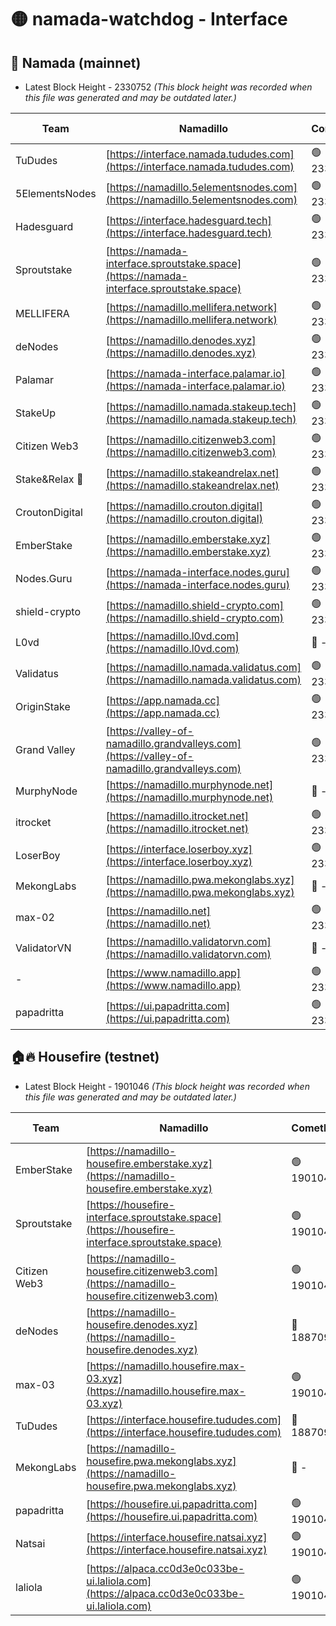 # 🟡 namada-watchdog - Interface

## 🚀 Namada (mainnet)
- Latest Block Height - 2330752 *(This block height was recorded when this file was generated and may be outdated later.)*

| Team | Namadillo | CometBFT | Indexer | MASP Indexer |
|-|-|-|-|-|
| TuDudes | [https://interface.namada.tududes.com](https://interface.namada.tududes.com) | 🟢 2330735 | 🟢 2330735 | 🟢 2330735 |
| 5ElementsNodes | [https://namadillo.5elementsnodes.com](https://namadillo.5elementsnodes.com) | 🟢 2330735 | 🟢 2330735 | 🟢 2330735 |
| Hadesguard | [https://interface.hadesguard.tech](https://interface.hadesguard.tech) | 🟢 2330735 | 🟢 2330735 | 🟢 2330735 |
| Sproutstake | [https://namada-interface.sproutstake.space](https://namada-interface.sproutstake.space) | 🟢 2330736 | 🟢 2330736 | 🟢 2330736 |
| MELLIFERA | [https://namadillo.mellifera.network](https://namadillo.mellifera.network) | 🟢 2330737 | 🟢 2330737 | 🟢 2330737 |
| deNodes | [https://namadillo.denodes.xyz](https://namadillo.denodes.xyz) | 🟢 2330737 | 🟢 2330737 | 🟢 2330737 |
| Palamar | [https://namada-interface.palamar.io](https://namada-interface.palamar.io) | 🟢 2330738 | 🟢 2330738 | 🟢 2330738 |
| StakeUp | [https://namadillo.namada.stakeup.tech](https://namadillo.namada.stakeup.tech) | 🟢 2330738 | 🟢 2330738 | 🟢 2330738 |
| Citizen Web3 | [https://namadillo.citizenweb3.com](https://namadillo.citizenweb3.com) | 🟢 2330739 | 🟢 2330739 | 🟢 2330739 |
| Stake&Relax 🦥 | [https://namadillo.stakeandrelax.net](https://namadillo.stakeandrelax.net) | 🟢 2330739 | 🟢 2330739 | 🟢 2330739 |
| CroutonDigital | [https://namadillo.crouton.digital](https://namadillo.crouton.digital) | 🟢 2330740 | 🟢 2330740 | 🟢 2330740 |
| EmberStake | [https://namadillo.emberstake.xyz](https://namadillo.emberstake.xyz) | 🟢 2330741 | 🟢 2330740 | 🟢 2330740 |
| Nodes.Guru | [https://namada-interface.nodes.guru](https://namada-interface.nodes.guru) | 🟢 2330741 | 🟢 2330741 | 🟢 2330741 |
| shield-crypto | [https://namadillo.shield-crypto.com](https://namadillo.shield-crypto.com) | 🟢 2330742 | 🟢 2330742 | 🟢 2330742 |
| L0vd | [https://namadillo.l0vd.com](https://namadillo.l0vd.com) | 🔴 - | 🔴 - | 🔴 - |
| Validatus | [https://namadillo.namada.validatus.com](https://namadillo.namada.validatus.com) | 🟢 2330744 | 🔴 2329505 | 🔴 2177377 |
| OriginStake | [https://app.namada.cc](https://app.namada.cc) | 🟢 2330745 | 🟢 2330743 | 🟢 2330743 |
| Grand Valley | [https://valley-of-namadillo.grandvalleys.com](https://valley-of-namadillo.grandvalleys.com) | 🟢 2330745 | 🟢 2330745 | 🟢 2330746 |
| MurphyNode | [https://namadillo.murphynode.net](https://namadillo.murphynode.net) | 🔴 - | 🔴 - | 🔴 - |
| itrocket | [https://namadillo.itrocket.net](https://namadillo.itrocket.net) | 🟢 2330748 | 🟢 2330748 | 🟢 2330748 |
| LoserBoy | [https://interface.loserboy.xyz](https://interface.loserboy.xyz) | 🟢 2330749 | 🟢 2330745 | 🟢 2330745 |
| MekongLabs | [https://namadillo.pwa.mekonglabs.xyz](https://namadillo.pwa.mekonglabs.xyz) | 🔴 - | 🔴 - | 🔴 - |
| max-02 | [https://namadillo.net](https://namadillo.net) | 🟢 2330746 | 🟢 2330746 | 🟢 2330745 |
| ValidatorVN | [https://namadillo.validatorvn.com](https://namadillo.validatorvn.com) | 🔴 - | 🔴 - | 🔴 - |
| - | [https://www.namadillo.app](https://www.namadillo.app) | 🟢 2330747 | 🟢 2330746 | 🟢 2330747 |
| papadritta | [https://ui.papadritta.com](https://ui.papadritta.com) | 🟢 2330752 | 🟢 2330752 | 🟢 2330752 |

## 🏠🔥 Housefire (testnet)
- Latest Block Height - 1901046 *(This block height was recorded when this file was generated and may be outdated later.)*

| Team | Namadillo | CometBFT | Indexer | MASP Indexer |
|-|-|-|-|-|
| EmberStake | [https://namadillo-housefire.emberstake.xyz](https://namadillo-housefire.emberstake.xyz) | 🟢 1901042 | 🟢 1901042 | 🟢 1901042 |
| Sproutstake | [https://housefire-interface.sproutstake.space](https://housefire-interface.sproutstake.space) | 🟢 1901043 | 🟢 1901043 | 🟢 1901043 |
| Citizen Web3 | [https://namadillo-housefire.citizenweb3.com](https://namadillo-housefire.citizenweb3.com) | 🟢 1901043 | 🔴 1887095 | 🔴 1887095 |
| deNodes | [https://namadillo-housefire.denodes.xyz](https://namadillo-housefire.denodes.xyz) | 🔴 1887095 | 🔴 1887095 | 🔴 1887095 |
| max-03 | [https://namadillo.housefire.max-03.xyz](https://namadillo.housefire.max-03.xyz) | 🟢 1901044 | 🟢 1901044 | 🟢 1901044 |
| TuDudes | [https://interface.housefire.tududes.com](https://interface.housefire.tududes.com) | 🔴 1887095 | 🔴 1887095 | 🔴 1887095 |
| MekongLabs | [https://namadillo-housefire.pwa.mekonglabs.xyz](https://namadillo-housefire.pwa.mekonglabs.xyz) | 🔴 - | 🔴 - | 🔴 - |
| papadritta | [https://housefire.ui.papadritta.com](https://housefire.ui.papadritta.com) | 🟢 1901045 | 🟢 1901045 | 🟢 1901045 |
| Natsai | [https://interface.housefire.natsai.xyz](https://interface.housefire.natsai.xyz) | 🟢 1901045 | 🟢 1901045 | 🟢 1901045 |
| laliola | [https://alpaca.cc0d3e0c033be-ui.laliola.com](https://alpaca.cc0d3e0c033be-ui.laliola.com) | 🟢 1901046 | 🟢 1901046 | 🔴 1887095 |

